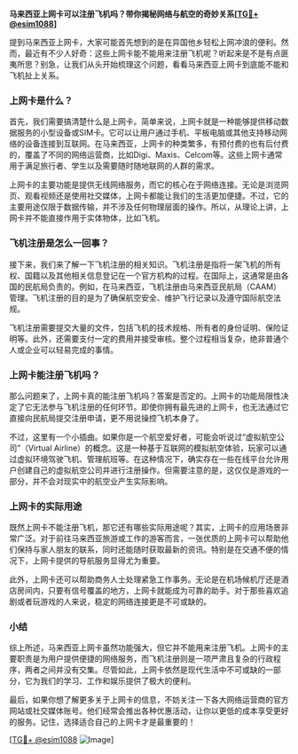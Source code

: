 **马来西亚上网卡可以注册飞机吗？带你揭秘网络与航空的奇妙关系[[TG💪+ @esim1088](https://t.me/s/esim1088)]**

提到马来西亚上网卡，大家可能首先想到的是在异国他乡轻松上网冲浪的便利。然而，最近有不少人好奇：这些上网卡能不能用来注册飞机呢？听起来是不是有点匪夷所思？别急，让我们从头开始梳理这个问题，看看马来西亚上网卡到底能不能和飞机扯上关系。

### 上网卡是什么？

首先，我们需要搞清楚什么是上网卡。简单来说，上网卡就是一种能够提供移动数据服务的小型设备或SIM卡。它可以让用户通过手机、平板电脑或其他支持移动网络的设备连接到互联网。在马来西亚，上网卡的种类繁多，有预付费的也有后付费的，覆盖了不同的网络运营商，比如Digi、Maxis、Celcom等。这些上网卡通常用于满足旅行者、学生以及需要随时随地联网的人群的需求。

上网卡的主要功能是提供无线网络服务，而它的核心在于网络连接。无论是浏览网页、观看视频还是使用社交媒体，上网卡都能让我们的生活更加便捷。不过，它的主要用途仅限于数据传输，并不涉及任何物理层面的操作。所以，从理论上讲，上网卡并不能直接作用于实体物体，比如飞机。

### 飞机注册是怎么一回事？

接下来，我们来了解一下飞机注册的相关知识。飞机注册是指将一架飞机的所有权、国籍以及其他相关信息登记在一个官方机构的过程。在国际上，这通常是由各国的民航局负责的。例如，在马来西亚，飞机注册由马来西亚民航局（CAAM）管理。飞机注册的目的是为了确保航空安全、维护飞行记录以及遵守国际航空法规。

飞机注册需要提交大量的文件，包括飞机的技术规格、所有者的身份证明、保险证明等。此外，还需要支付一定的费用并接受审核。整个过程相当复杂，绝非普通个人或企业可以轻易完成的事情。

### 上网卡能注册飞机吗？

那么问题来了，上网卡真的能注册飞机吗？答案是否定的。上网卡的功能局限性决定了它无法参与飞机注册的任何环节。即使你拥有最先进的上网卡，也无法通过它直接向民航局提交注册申请，更不用说操控飞机本身了。

不过，这里有一个小插曲。如果你是一个航空爱好者，可能会听说过“虚拟航空公司”（Virtual Airline）的概念。这是一种基于互联网的模拟航空体验，玩家可以通过虚拟环境驾驶飞机、管理航班等。在这种情况下，确实存在一些在线平台允许用户创建自己的虚拟航空公司并进行注册操作。但需要注意的是，这仅仅是游戏的一部分，并不会对现实中的航空业产生实际影响。

### 上网卡的实际用途

既然上网卡不能注册飞机，那它还有哪些实际用途呢？其实，上网卡的应用场景非常广泛。对于前往马来西亚旅游或工作的游客而言，一张优质的上网卡可以帮助他们保持与家人朋友的联系，同时还能随时获取最新的资讯。特别是在交通不便的情况下，上网卡提供的导航服务显得尤为重要。

此外，上网卡还可以帮助商务人士处理紧急工作事务。无论是在机场候机厅还是酒店房间内，只要有信号覆盖的地方，上网卡就能成为可靠的助手。对于那些喜欢追剧或者玩游戏的人来说，稳定的网络连接更是不可或缺的。

### 小结

综上所述，马来西亚上网卡虽然功能强大，但它并不能用来注册飞机。上网卡的主要职责是为用户提供便捷的网络服务，而飞机注册则是一项严肃且复杂的行政程序，两者之间并没有交集。尽管如此，上网卡依然是现代生活中不可或缺的一部分，它为我们的学习、工作和娱乐提供了极大的便利。

最后，如果你想了解更多关于上网卡的信息，不妨关注一下各大网络运营商的官方网站或社交媒体账号。他们经常会推出各种优惠活动，让你以更低的成本享受更好的服务。记住，选择适合自己的上网卡才是最重要的！

[[TG💪+ @esim1088](https://t.me/s/esim1088) ![Image](https://i.postimg.cc/4NQfJmqS/Snipaste-2025-05-13-00-14-12.png)]